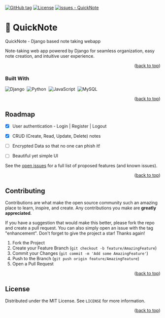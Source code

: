 <a name="readme-top"></a>

<!-- PROJECT SHIELDS -->
[![GitHub tag](https://img.shields.io/github/tag/MasterZesty/QuickNote?include_prereleases=&sort=semver&color=blue)](https://github.com/MasterZesty/QuickNote/releases/)
[![License](https://img.shields.io/badge/License-MIT-blue)](#license)
[![issues - QuickNote](https://img.shields.io/github/issues/MasterZesty/QuickNote)](https://github.com/MasterZesty/QuickNote/issues)


<!-- PROJECT LOGO -->
# :ledger: QuickNote
QuickNote - Django based note taking webapp

<!-- ABOUT THE PROJECT -->

Note-taking web app powered by Django for seamless organization, easy note creation, and intuitive user experience.

<p align="right">(<a href="#readme-top">back to top</a>)</p>


### Built With

![Django](https://img.shields.io/badge/-Django-05122A?style=flat&logo=django)&nbsp;
![Python](https://img.shields.io/badge/-Python-05122A?style=flat&logo=python)&nbsp;
![JavaScript](https://img.shields.io/badge/-JavaScript-05122A?style=flat&logo=javascript)&nbsp;
![MySQL](https://img.shields.io/badge/MySQL-05122A?style=flat&logo=mysql&logoColor=white)&nbsp;

<p align="right">(<a href="#readme-top">back to top</a>)</p>


<!-- ROADMAP -->
## Roadmap

- [x] User authentication - Login | Register | Logout
- [x] CRUD (Create, Read, Update, Delete) notes
- [ ] Encrypted Data so that no one can phish it! 
- [ ] Beautiful yet simple UI


See the [open issues]() for a full list of proposed features (and known issues).

<p align="right">(<a href="#readme-top">back to top</a>)</p>



<!-- CONTRIBUTING -->
## Contributing

Contributions are what make the open source community such an amazing place to learn, inspire, and create. Any contributions you make are **greatly appreciated**.

If you have a suggestion that would make this better, please fork the repo and create a pull request. You can also simply open an issue with the tag "enhancement".
Don't forget to give the project a star! Thanks again!

1. Fork the Project
2. Create your Feature Branch (`git checkout -b feature/AmazingFeature`)
3. Commit your Changes (`git commit -m 'Add some AmazingFeature'`)
4. Push to the Branch (`git push origin feature/AmazingFeature`)
5. Open a Pull Request

<p align="right">(<a href="#readme-top">back to top</a>)</p>



<!-- LICENSE -->
## License

Distributed under the MIT License. See `LICENSE` for more information.

<p align="right">(<a href="#readme-top">back to top</a>)</p>
